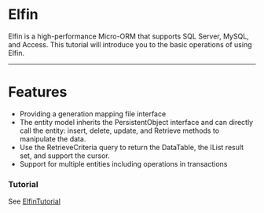 # Elfin 
Elfin is a high-performance Micro-ORM that supports SQL Server, MySQL, and Access. This tutorial will introduce you to the basic operations of using Elfin.
***
# Features
  - Providing a generation mapping file interface
  - The entity model inherits the PersistentObject interface and can directly call the entity: insert, delete, update, and Retrieve methods to manipulate the data.
  - Use the RetrieveCriteria query to return the DataTable, the IList result set, and support the cursor.
  - Support for multiple entities including operations in transactions

### Tutorial
See [ElfinTutorial](https://github.com/wilsonfanfan/Elfin/blob/master/ElfinTutorial.docx?raw=true)


